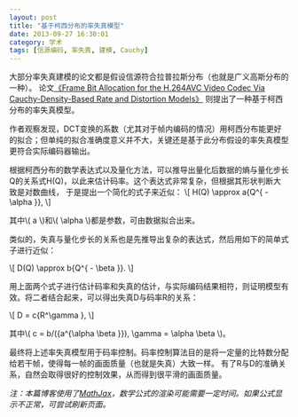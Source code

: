 ```yaml
---
layout: post
title: "基于柯西分布的率失真模型"
date: 2013-09-27 16:30:01
category: 学术
tags: [信源编码, 率失真, 建模, Cauchy]
---
```


<script id="MathJax-script" async src="https://cdn.jsdelivr.net/npm/mathjax@3/es5/tex-chtml.js"></script>

大部分率失真建模的论文都是假设信源符合拉普拉斯分布（也就是广义高斯分布的一种）。
论文[《Frame Bit Allocation for the H.264AVC Video Codec Via Cauchy-Density-Based Rate and Distortion Models》](http://ieeexplore.ieee.org/xpls/abs_all.jsp?arnumber=1490553&tag=1)
则提出了一种基于柯西分布的率失真模型。

<!--more-->
作者观察发现，DCT变换的系数（尤其对于帧内编码的情况）用柯西分布能更好的拟合；但单纯的拟合准确度意义并不大，关键还是基于此分布假设的率失真模型更符合实际编码器输出。

根据柯西分布的数学表达式以及量化方法，可以推导出量化后数据的熵与量化步长Q的关系式H(Q)，以此来估计码率。这个表达式非常复杂，但根据其形状判断大致是对数曲线，
于是提出一个简化的式子来近似：
\\\[ H(Q) \approx a{Q^{ - \alpha }}, \\\]

其中\\( a \\)和\\( \alpha \\)都是参数，可由数据拟合出来。

类似的，失真与量化步长的关系也是先推导出复杂的表达式，然后用如下的简单式子进行近似：

\\\[ D(Q) \approx b{Q^{ - \beta }}. \\\]

用上面两个式子进行估计码率和失真的估计，与实际编码结果相符，则证明模型有效。将二者结合起来，可以得出失真D与码率R的关系：

\\\[ D = c{R^\gamma }, \\\]

其中\\( c = b/({a^{\alpha \beta }}), \gamma  = \alpha \beta \\)。

最终将上述率失真模型用于码率控制。码率控制算法目的是将一定量的比特数分配给若干帧，使得每一帧的画面质量（也就是失真）大致一样。
有了R与D的准确关系，自然会取得很好的控制效果，从而得到很平滑的画面质量。

*注：本篇博客使用了[MathJax](http://www.mathjax.org)，数学公式的渲染可能需要一定时间。如果公式显示不正常，可尝试刷新页面。*
